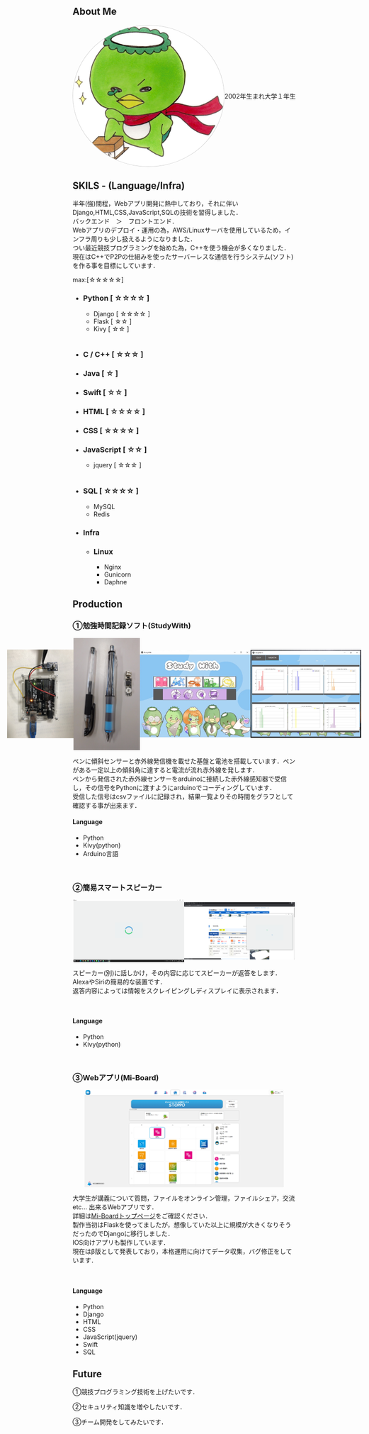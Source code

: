 <h2>About Me</h2>
<div style="display:flex;align-items:center;justify-content:center;">
<img src="image/icon.jpg" style="border: 1px #D1D1D1 solid; width: 100px; border-radius:50%; flex:1;">
  <p>2002年生まれ大学１年生<br>
  </p>
</div>

<h2>SKILS - (Language/Infra)</h2>
<p>半年(強)間程，Webアプリ開発に熱中しており，それに伴いDjango,HTML,CSS,JavaScript,SQLの技術を習得しました．<br>
バックエンド　＞　フロントエンド．<br>
Webアプリのデプロイ・運用の為，AWS/Linuxサーバを使用しているため，インフラ周りも少し扱えるようになりました．<br>
つい最近競技プログラミングを始めた為，C++を使う機会が多くなりました．<br>
現在はC++でP2Pの仕組みを使ったサーバーレスな通信を行うシステム(ソフト)を作る事を目標にしています．</p>
<p>max:[☆☆☆☆☆]</p>
<ul>
  <li><h3>Python [ ☆☆☆☆ ]</h3></li>
  <ul>
    <li>Django [ ☆☆☆☆ ]</li>
    <li>Flask [ ☆☆ ]</li>
    <li>Kivy [ ☆☆ ]</li>
  </ul><br>
  
  <li><h3>C / C++ [ ☆☆☆ ]</h3></li>
  
  <li><h3>Java [ ☆ ]</h3></li>
  
  <li><h3>Swift [ ☆☆ ]</h3></li>
  
  <li><h3>HTML [ ☆☆☆☆ ]</h3></li>
  <li><h3>CSS [ ☆☆☆☆ ]</h3></li>
  <li><h3>JavaScript [ ☆☆ ]</h3></li>
  <ul>
    <li>jquery [ ☆☆☆ ]</li>
  </ul><br>
  
  <li><h3>SQL [ ☆☆☆☆ ]</h3></li>
  <ul>
    <li>MySQL</li>
    <li>Redis</li>
  </ul>
  
  <li><h3>Infra</h3></li>
  <ul>
    <li><h3>Linux</h3></li>
    <ul>
      <li>Nginx</li>
      <li>Gunicorn</li>
      <li>Daphne</li>
    </ul>
  </ul>
</ul>

<h2>Production</h2>
<h3>①勉強時間記録ソフト(StudyWith)</h3>
<div style="display:flex;align-items:center;justify-content:center;">
  <img src="image/arduino.jpg" style="width:150px;">
  <img src="image/pen_and_sensor.JPG" style="width:150px;">
  <img src="image/study_with.jpg" style="width:250px;">
  <img src="image/study_with_result.JPG" style="width:250px;">
</div>
<p>ペンに傾斜センサーと赤外線発信機を載せた基盤と電池を搭載しています．ペンがある一定以上の傾斜角に達すると電流が流れ赤外線を発します．<br>
ペンから発信された赤外線センサーをarduinoに接続した赤外線感知器で受信し，その信号をPythonに渡すようにarduinoでコーディングしています．<br>
受信した信号はcsvファイルに記録され，結果一覧よりその時間をグラフとして確認する事が出来ます．</p>
<h4>Language</h4>
<ul>
  <li>Python</li>
  <li>Kivy(python)</li>
  <li>Arduino言語</li>
</ul><br>

<h3>②簡易スマートスピーカー</h3>
<div style="display:flex;align-items:center;justify-content:center;">
  <img src="image/smart_speaker.png" style="width:250px;">
  <img src="image/smart_speaker_site.png" style="width:250px;">
</div>
<p>スピーカー(別)に話しかけ，その内容に応じてスピーカーが返答をします．<br>
AlexaやSiriの簡易的な装置です．<br>
返答内容によっては情報をスクレイピングしディスプレイに表示されます．</p><br>
<h4>Language</h4>
<ul>
  <li>Python</li>
  <li>Kivy(python)</li>
</ul><br>

<h3>③Webアプリ(Mi-Board)</h3>
<div style="display:flex;align-items:center;justify-content:center;">
  <img src="image/mi-board_home.png" style="width:450px;">
</div>
<p>大学生が講義について質問，ファイルをオンライン管理，ファイルシェア，交流 etc... 出来るWebアプリです．<br>
詳細は<a href="https://mi-board.com">Mi-Boardトップページ</a>をご確認ください．<br>
製作当初はFlaskを使ってましたが，想像していた以上に規模が大きくなりそうだったのでDjangoに移行しました．<br>
IOS向けアプリも製作しています．<br>
現在はβ版として発表しており，本格運用に向けてデータ収集，バグ修正をしています．</p><br>
<h4>Language</h4>
<ul>
  <li>Python</li>
  <li>Django</li>
  <li>HTML</li>
  <li>CSS</li>
  <li>JavaScript(jquery)</li>
  <li>Swift</li>
  <li>SQL</li>
</ul>

<h2>Future</h2>
<p>①競技プログラミング技術を上げたいです．</p>
<p>②セキュリティ知識を増やしたいです．</p>
<p>③チーム開発をしてみたいです．</p>


<!--
**y6-maenaka/y6-maenaka** is a ✨ _special_ ✨ repository because its `README.md` (this file) appears on your GitHub profile.

Here are some ideas to get you started:

- 🔭 I’m currently working on ...
- 🌱 I’m currently learning ...
- 👯 I’m looking to collaborate on ...
- 🤔 I’m looking for help with ...
- 💬 Ask me about ...
- 📫 How to reach me: ...
- 😄 Pronouns: ...
- ⚡ Fun fact: ...
-->

